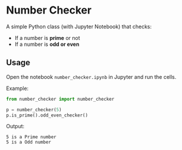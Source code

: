 # Number Checker

A simple Python class (with Jupyter Notebook) that checks:
- If a number is **prime** or not
- If a number is **odd or even**

## Usage

Open the notebook `number_checker.ipynb` in Jupyter and run the cells.

Example:

```python
from number_checker import number_checker

p = number_checker(5)
p.is_prime().odd_even_checker()
```

Output:

```
5 is a Prime number
5 is a Odd number
```


